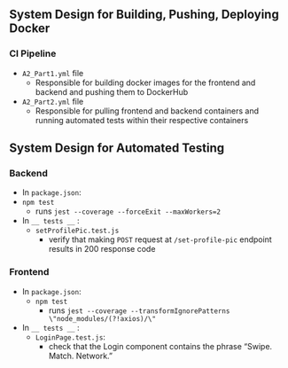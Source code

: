 ## **System Design for Building, Pushing, Deploying Docker**
### **CI Pipeline**
- `A2_Part1.yml` file
  - Responsible for building docker images for the frontend and backend and pushing them to DockerHub
- `A2_Part2.yml` file
  - Responsible for pulling frontend and backend containers and running automated tests within their respective containers



## **System Design for Automated Testing**
### **Backend**
- In `package.json`:
- `npm test`
    - runs `jest --coverage --forceExit --maxWorkers=2`
- In `__ tests __` :
  - `setProfilePic.test.js`
    - verify that making `POST` request at `/set-profile-pic` endpoint results in 200 response code
###  **Frontend**
- In `package.json`:
  - `npm test`
    - runs `jest --coverage --transformIgnorePatterns \"node_modules/(?!axios)/\"`
- In `__ tests __` :
  - `LoginPage.test.js`:
    - check that the Login component contains the phrase “Swipe. Match. Network.”
